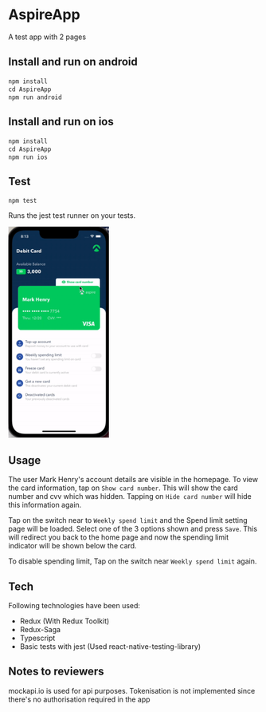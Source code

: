 # AspireApp

A test app with 2 pages

## Install and run on android

```
npm install
cd AspireApp
npm run android
```

## Install and run on ios

```
npm install
cd AspireApp
npm run ios
```

## Test

```
npm test
```

Runs the jest test runner on your tests.

<img src="aspire.gif" alt="demo" width="40%"/>

## Usage

The user Mark Henry's account details are visible in the homepage.
To view the card information, tap on `Show card number`. This will show the card number and cvv which was hidden. Tapping on `Hide card number` will hide this information again.

Tap on the switch near to `Weekly spend limit` and the Spend limit setting page will be loaded. Select one of the 3 options shown and press `Save`. This will redirect you back to the home page and now the spending limit indicator will be shown below the card.

To disable spending limit, Tap on the switch near `Weekly spend limit` again.

## Tech

Following technologies have been used:

- Redux (With Redux Toolkit)
- Redux-Saga
- Typescript
- Basic tests with jest (Used react-native-testing-library)

## Notes to reviewers

mockapi.io is used for api purposes.
Tokenisation is not implemented since there's no authorisation required in the app
